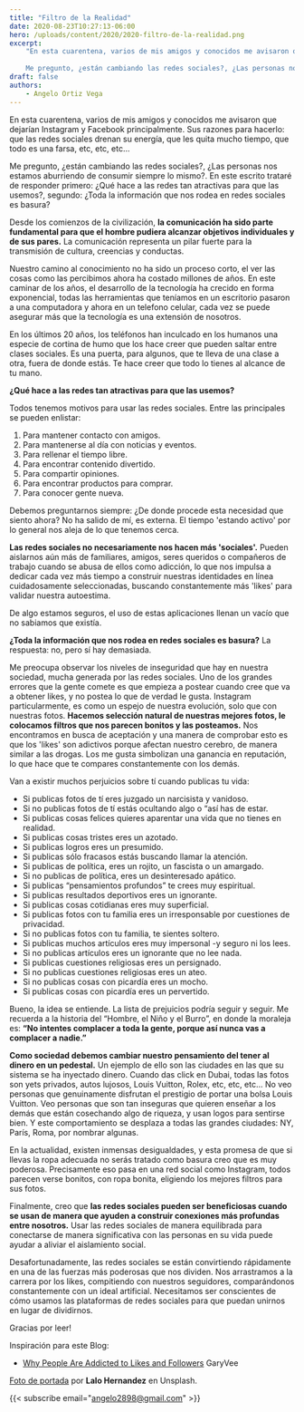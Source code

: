 ```yaml
---
title: "Filtro de la Realidad"
date: 2020-08-23T10:27:13-06:00
hero: /uploads/content/2020/2020-filtro-de-la-realidad.png
excerpt:  
    "En esta cuarentena, varios de mis amigos y conocidos me avisaron que dejarían Instagram y Facebook principalmente. Sus razones para hacerlo: que las redes sociales drenan su energía, que les quita mucho tiempo, que todo es una farsa, etc, etc, etc...
    
    Me pregunto, ¿están cambiando las redes sociales?, ¿Las personas nos estamos aburriendo de consumir siempre lo mismo?, En este escrito trataré de responder primero: ¿Qué hace a las redes tan atractivas para que las usemos?, segundo:  ¿Toda la información que nos rodea en redes sociales es basura?"
draft: false
authors:
    - Angelo Ortiz Vega
---
```



En esta cuarentena, varios de mis amigos y conocidos me avisaron que dejarían Instagram y Facebook principalmente. Sus razones para hacerlo: que las redes sociales drenan su energía, que les quita mucho tiempo, que todo es una farsa, etc, etc, etc...

Me pregunto, ¿están cambiando las redes sociales?, ¿Las personas nos estamos aburriendo de consumir siempre lo mismo?. En este escrito trataré de responder primero: ¿Qué hace a las redes tan atractivas para que las usemos?, segundo:  ¿Toda la información que nos rodea en redes sociales es basura?

Desde los comienzos de la civilización, **la comunicación ha sido parte fundamental para que el hombre pudiera alcanzar objetivos individuales y de sus pares.** La comunicación representa un pilar fuerte para la transmisión de cultura, creencias y conductas.

Nuestro camino al conocimiento no ha sido un proceso corto, el ver las cosas como las percibimos ahora ha costado millones de años. En este caminar de los años, el desarrollo de la tecnología ha crecido en forma exponencial, todas las herramientas que teníamos en un escritorio pasaron a una computadora y ahora en un telefono celular, cada vez se puede asegurar más que la tecnología es una extensión de nosotros.

En los últimos 20 años, los teléfonos han inculcado en los humanos una especie de cortina de humo que los hace creer que pueden saltar entre clases sociales. Es una puerta, para algunos, que te lleva de una clase a otra, fuera de donde estás. Te hace creer que todo lo tienes al alcance de tu mano.


**¿Qué hace a las redes tan atractivas para que las usemos?**

Todos tenemos motivos para usar las redes sociales. Entre las principales se pueden enlistar:

1. Para mantener contacto con amigos.
2. Para mantenerse al día con noticias y eventos.
3. Para rellenar el tiempo libre.
4. Para encontrar contenido divertido.
5. Para compartir opiniones.
6. Para encontrar productos para comprar.
7. Para conocer gente nueva.

Debemos preguntarnos siempre: ¿De donde procede esta necesidad que siento ahora? No ha salido de mí, es externa. El tiempo 'estando activo' por lo general nos aleja de lo que tenemos cerca.

**Las redes sociales no necesariamente nos hacen más 'sociales'.** Pueden aislarnos aún más de familiares, amigos, seres queridos o compañeros de trabajo cuando se abusa de ellos como adicción, lo que nos impulsa a dedicar cada vez más tiempo a construir nuestras identidades en línea cuidadosamente seleccionadas, buscando constantemente más 'likes' para validar nuestra autoestima.

De algo estamos seguros, el uso de estas aplicaciones llenan un vacío que no sabiamos que existía.


**¿Toda la información que nos rodea en redes sociales es basura?** La respuesta: no, pero sí hay demasiada.

Me preocupa observar los niveles de inseguridad que hay en nuestra sociedad, mucha generada por las redes sociales. Uno de los grandes errores que la gente comete es que empieza a postear cuando cree que va a obtener likes, y no postea lo que de verdad le gusta. Instagram particularmente, es como un espejo de nuestra evolución, solo que con nuestras fotos. **Hacemos selección natural de nuestras mejores fotos, le colocamos filtros que nos parecen bonitos y las posteamos.** Nos encontramos en busca de aceptación y una manera de comprobar esto es que los 'likes' son adictivos porque afectan nuestro cerebro, de manera similar a las drogas. Los me gusta simbolizan una ganancia en reputación, lo que hace que te compares constantemente con los demás.

Van a existir muchos perjuicios sobre tí cuando publicas tu vida:

* Si publicas fotos de tí eres juzgado un narcisista y vanidoso.
* Si no publicas fotos de tí estás ocultando algo o “así has de estar.
* Si publicas cosas felices quieres aparentar una vida que no tienes en realidad.
* Si publicas cosas tristes eres un azotado.
* Si publicas logros eres un presumido.
* Si publicas sólo fracasos estás buscando llamar la atención.
* Si publicas de política, eres un rojito, un fascista o un amargado.
* Si no publicas de política, eres un desinteresado apático.
* Si publicas “pensamientos profundos” te crees muy espiritual.
* Si publicas resultados deportivos eres un ignorante.
* Si publicas cosas cotidianas eres muy superficial.
* Si publicas fotos con tu familia eres un irresponsable por cuestiones de privacidad.
* Si no publicas fotos con tu familia, te sientes soltero.
* Si publicas muchos artículos eres muy impersonal -y seguro ni los lees.
* Si no publicas artículos eres un ignorante que no lee nada.
* Si publicas cuestiones religiosas eres un persignado.
* Si no publicas cuestiones religiosas eres un ateo.
* Si no publicas cosas con picardía eres un mocho.
* Si publicas cosas con picardía eres un pervertido.

Bueno, la idea se entiende. La lista de prejuicios podría seguir y seguir. Me recuerda a la historia del “Hombre, el Niño y el Burro”, en donde la moraleja es: **“No intentes complacer a toda la gente, porque así nunca vas a complacer a nadie.”**


**Como sociedad debemos cambiar nuestro pensamiento del tener al dinero en un pedestal.** Un ejemplo de ello son las ciudades en las que su sistema se ha inyectado dinero. Cuando das click en Dubai, todas las fotos son yets privados, autos lujosos,  Louis Vuitton, Rolex, etc, etc, etc... No veo personas que genuinamente disfrutan el prestigio de portar una bolsa Louis Vuitton. Veo personas que son tan inseguras que quieren enseñar a los demás que están cosechando algo de riqueza, y usan logos para sentirse bien. Y este comportamiento se desplaza a todas las grandes ciudades: NY, París, Roma, por nombrar algunas.

En la actualidad, existen inmensas desigualdades, y esta promesa de que si llevas la ropa adecuada no serás tratado como basura creo que es muy poderosa. Precisamente eso pasa en una red social como Instagram, todos parecen verse bonitos, con ropa bonita, eligiendo los mejores filtros para sus fotos.

Finalmente, creo que **las redes sociales pueden ser beneficiosas cuando se usan de manera que ayuden a construir conexiones más profundas entre nosotros.** Usar las redes sociales de manera equilibrada para conectarse de manera significativa con las personas en su vida puede ayudar a aliviar el aislamiento social.

Desafortunadamente, las redes sociales se están convirtiendo rápidamente en una de las fuerzas más poderosas que nos dividen. Nos arrastramos a la carrera por los likes, compitiendo con nuestros seguidores, comparándonos constantemente con un ideal artificial. Necesitamos ser conscientes de cómo usamos las plataformas de redes sociales para que puedan unirnos en lugar de dividirnos.


Gracias por leer!

Inspiración para este Blog:

 - [Why People Are Addicted to Likes and Followers](https://open.spotify.com/episode/0yul7C0EJBHdgtypr0XI9y?si=aNzmenOpSlCSSJqXbAwEWQ) GaryVee


[Foto de portada](https://unsplash.com/photos/r34cKhbEDCU) por **Lalo Hernandez** en Unsplash.


{{< subscribe email="angelo2898@gmail.com" >}}


